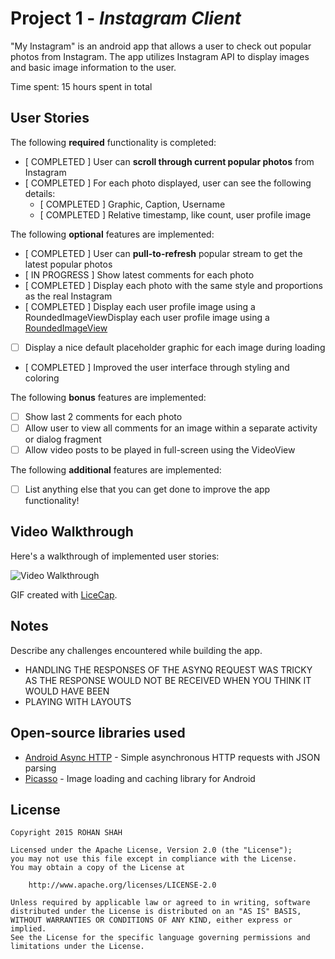 # Project 1 - *Instagram Client*

"My Instagram" is an android app that allows a user to check out popular photos from Instagram. The app utilizes Instagram API to display images and basic image information to the user.

Time spent: 15 hours spent in total

## User Stories

The following **required** functionality is completed:

* [ COMPLETED ] User can **scroll through current popular photos** from Instagram
* [ COMPLETED ] For each photo displayed, user can see the following details:
  * [ COMPLETED ] Graphic, Caption, Username
  * [ COMPLETED ] Relative timestamp, like count, user profile image

The following **optional** features are implemented:

* [ COMPLETED ] User can **pull-to-refresh** popular stream to get the latest popular photos
* [ IN PROGRESS ] Show latest comments for each photo
* [ COMPLETED ] Display each photo with the same style and proportions as the real Instagram
* [ COMPLETED ] Display each user profile image using a RoundedImageViewDisplay each user profile image using a [RoundedImageView](https://github.com/vinc3m1/RoundedImageView)
* [ ] Display a nice default placeholder graphic for each image during loading
* [ COMPLETED ] Improved the user interface through styling and coloring

The following **bonus** features are implemented:

* [ ] Show last 2 comments for each photo
* [ ] Allow user to view all comments for an image within a separate activity or dialog fragment
* [ ] Allow video posts to be played in full-screen using the VideoView

The following **additional** features are implemented:

* [ ] List anything else that you can get done to improve the app functionality!

## Video Walkthrough 

Here's a walkthrough of implemented user stories:

<img src='http://i.imgur.com/link/to/your/gif/file.gif' title='Video Walkthrough' width='' alt='Video Walkthrough' />

GIF created with [LiceCap](http://www.cockos.com/licecap/).

## Notes

Describe any challenges encountered while building the app.
- HANDLING THE RESPONSES OF THE ASYNQ REQUEST WAS TRICKY AS THE RESPONSE WOULD NOT BE RECEIVED WHEN YOU THINK IT WOULD HAVE BEEN
- PLAYING WITH LAYOUTS

## Open-source libraries used

- [Android Async HTTP](https://github.com/loopj/android-async-http) - Simple asynchronous HTTP requests with JSON parsing
- [Picasso](http://square.github.io/picasso/) - Image loading and caching library for Android

## License

    Copyright 2015 ROHAN SHAH

    Licensed under the Apache License, Version 2.0 (the "License");
    you may not use this file except in compliance with the License.
    You may obtain a copy of the License at

        http://www.apache.org/licenses/LICENSE-2.0

    Unless required by applicable law or agreed to in writing, software
    distributed under the License is distributed on an "AS IS" BASIS,
    WITHOUT WARRANTIES OR CONDITIONS OF ANY KIND, either express or implied.
    See the License for the specific language governing permissions and
    limitations under the License.
